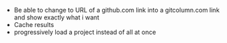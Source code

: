 - Be able to change to URL of a github.com link into a gitcolumn.com link and show exactly what i want
- Cache results
- progressively load a project instead of all at once
